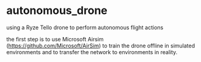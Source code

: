 # autonomous_drone
using a Ryze Tello drone to perform autonomous flight actions

the first step is to use Microsoft Airsim (https://github.com/Microsoft/AirSim) to train the drone offline in simulated environments and to transfer the network to environments in reality.
